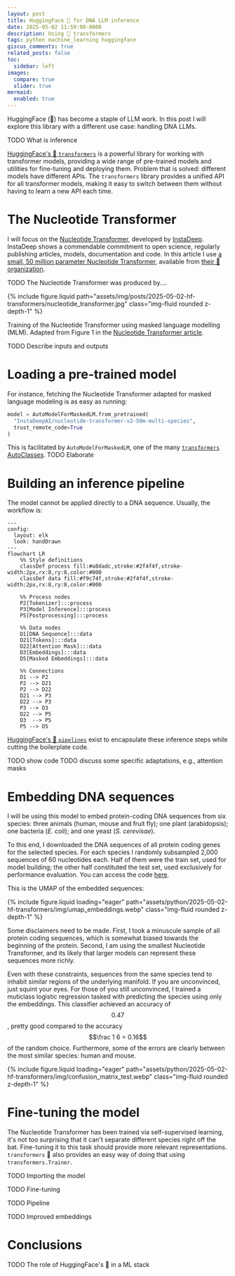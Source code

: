 ```yaml
---
layout: post
title: HuggingFace 🤗 for DNA LLM inference
date: 2025-05-02 11:59:00-0000
description: Using 🤗 transformers
tags: python machine_learning huggingface
giscus_comments: true
related_posts: false
toc:
  sidebar: left
images:
  compare: true
  slider: true
mermaid:
  enabled: true
---
```


HuggingFace (🤗) has become a staple of LLM work. In this post I will explore this library with a different use case: handling DNA LLMs.

TODO What is inference

[HuggingFace's 🤗 `transformers`](https://huggingface.co/docs/transformers/index) is a powerful library for working with transformer models, providing a wide range of pre-trained models and utilities for fine-tuning and deploying them. Problem that is solved: different models have different APIs. The `transformers` library provides a unified API for all transformer models, making it easy to switch between them without having to learn a new API each time.

<!-- https://colab.research.google.com/github/hclimente/hclimente.github.io/blob/main/assets/python/2025-05-02-hf-transformers/main.ipynb -->

# The Nucleotide Transformer

I will focus on the [Nucleotide Transformer](https://www.nature.com/articles/s41592-024-02523-z), developed by [InstaDeep](https://www.instadeep.com/). InstaDeep shows a commendable commitment to open science, regularly publishing articles, models, documentation and code. In this article I use [a small, 50 million parameter Nucleotide Transformer](https://huggingface.co/InstaDeepAI/nucleotide-transformer-v2-50m-multi-species), available from [their 🤗 organization](https://huggingface.co/InstaDeepAI).

TODO The Nucleotide Transformer was produced by....

{% include figure.liquid path="assets/img/posts/2025-05-02-hf-transformers/nucleotide_transformer.jpg" class="img-fluid rounded z-depth-1" %}

<div class="caption">
  Training of the Nucleotide Transformer using masked language modelling (MLM). Adapted from Figure 1 in the <a href="https://www.nature.com/articles/s41592-024-02523-z">Nucleotide Transformer article</a>.
</div>

TODO Describe inputs and outputs

# Loading a pre-trained model

For instance, fetching the Nucleotide Transformer adapted for masked language modeling is as easy as running:

```python
model = AutoModelForMaskedLM.from_pretrained(
  "InstaDeepAI/nucleotide-transformer-v2-50m-multi-species",
  trust_remote_code=True
)
```

This is facilitated by `AutoModelForMaskedLM`, one of the many [`transformers` AutoClasses](https://huggingface.co/docs/transformers/model_doc/auto).
TODO Elaborate

# Building an inference pipeline

The model cannot be applied directly to a DNA sequence. Usually, the workflow is:

```mermaid
---
config:
  layout: elk
  look: handDrawn
---
flowchart LR
    %% Style definitions
    classDef process fill:#a8dadc,stroke:#2f4f4f,stroke-width:2px,rx:8,ry:8,color:#000
    classDef data fill:#f9c74f,stroke:#2f4f4f,stroke-width:2px,rx:8,ry:8,color:#000

    %% Process nodes
    P2[Tokenizer]:::process
    P3[Model Inference]:::process
    P5[Postprocessing]:::process

    %% Data nodes
    D1[DNA Sequence]:::data
    D21[Tokens]:::data
    D22[Attention Mask]:::data
    D3[Embeddings]:::data
    D5[Masked Embeddings]:::data

    %% Connections
    D1 --> P2
    P2 --> D21
    P2 --> D22
    D21 --> P3
    D22 --> P3
    P3 --> D3
    D22 --> P5
    D3  --> P5
    P5 --> D5
```

[HuggingFace's 🤗 `pipelines`](https://huggingface.co/docs/transformers/pipeline_tutorial) exist to encapsulate these inference steps while cutting the boilerplate code.

TODO show code
TODO discuss some specific adaptations, e.g., attention masks

# Embedding DNA sequences

I will be using this model to embed protein-coding DNA sequences from six species: three animals (human, mouse and fruit fly); one plant (arabidopsis); one bacteria (_E. coli_); and one yeast (_S. cerevisae_).

To this end, I downloaded the DNA sequences of all protein coding genes for the selected species. For each species I randomly subsampled 2,000 sequences of 60 nucleotides each. Half of them were the train set, used for model building; the other half constituted the test set, used exclusively for performance evaluation. You can access the code [here](https://github.com/hclimente/hclimente.github.io/blob/main/assets/python/2025-05-02-hf-transformers/prepare_data.sh).

This is the UMAP of the embedded sequences:

{% include figure.liquid loading="eager" path="assets/python/2025-05-02-hf-transformers/img/umap_embeddings.webp" class="img-fluid rounded z-depth-1" %}

Some disclaimers need to be made. First, I took a minuscule sample of all protein coding sequences, which is somewhat biased towards the beginning of the protein. Second, I am using the smallest Nucleotide Transformer, and its likely that larger models can represent these sequences more richly.

Even with these constraints, sequences from the same species tend to inhabit similar regions of the underlying manifold. If you are unconvinced, just squint your eyes. For those of you still unconvinced, I trained a muticlass logistic regression tasked with predicting the species using only the embeddings. This classifier achieved an accuracy of $$0.47$$, pretty good compared to the accuracy $$\frac 1 6 = 0.16$$ of the random choice. Furthermore, some of the errors are clearly between the most similar species: human and mouse.

{% include figure.liquid loading="eager" path="assets/python/2025-05-02-hf-transformers/img/confusion_matrix_test.webp" class="img-fluid rounded z-depth-1" %}

# Fine-tuning the model

The Nucleotide Transformer has been trained via self-supervised learning, it's not too surprising that it can't separate different species right off the bat. Fine-tuning it to this task should provide more relevant representations. `transformers` 🤗 also provides an easy way of doing that using `transformers.Trainer`.

TODO Importing the model

TODO Fine-tuning

TODO Pipeline

TODO Improved embeddings

# Conclusions

TODO The role of HuggingFace's 🤗 in a ML stack
